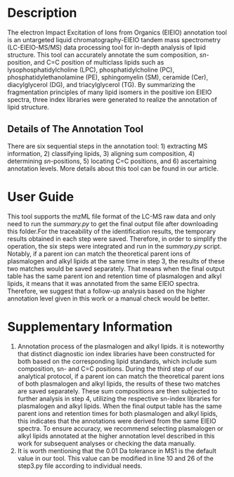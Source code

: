 # Description
The electron Impact Excitation of Ions from Organics (EIEIO) annotation tool is an untargeted liquid chromatography-EIEIO tandem mass spectrometry (LC-EIEIO-MS/MS) data processing tool for in-depth analysis of lipid structure. This tool can accurately annotate the sum composition, _sn_-position, and C=C position of multiclass lipids such as lysophosphatidylcholine (LPC), phosphatidylcholine (PC), phosphatidylethanolamine (PE), sphingomyelin (SM), ceramide (Cer), diacylglycerol (DG), and triacylglycerol (TG). By summarizing the fragmentation principles of many lipid isomers in the positive ion EIEIO spectra, three index libraries were generated to realize the annotation of lipid structure. 
## Details of The Annotation Tool
There are six sequential steps in the annotation tool: 1) extracting MS information, 2) classifying lipids, 3) aligning sum composition, 4) determining _sn_-positions, 5) locating C=C positions, and 6) ascertaining annotation levels. More details about this tool can be found in our article. 
# User Guide 
This tool supports the mzML file format of the LC-MS raw data and only need to run the _summary.py_ to get the final output file after downloading this folder.For the traceability of the identification results, the temporary results obtained in each step were saved. Therefore, in order to simplify the operation, the six steps were integrated and run in the _summary.py_ script.
Notably, if a parent ion can match the theoretical parent ions of plasmalogen and alkyl lipids at the same time in step 3, the results of these two matches would be saved separately. That means when the final output table has the same parent ion and retention time of plasmalogen and alkyl lipids, it means that it was annotated from the same EIEIO spectra. Therefore, we suggest that a follow-up analysis based on the higher annotation level given in this work or a manual check would be better.
# Supplementary Information
1. Annotation process of the plasmalogen and alkyl lipids. it is noteworthy that distinct diagnostic ion index libraries have been constructed for both based on the corresponding lipid standards, which include sum composition, sn- and C=C positions. During the third step of our analytical protocol, if a parent ion can match the theoretical parent ions of both plasmalogen and alkyl lipids, the results of these two matches are saved separately. These sum compositions are then subjected to further analysis in step 4, utilizing the respective sn-index libraries for plasmalogen and alkyl lipids. When the final output table has the same parent ions and retention times for both plasmalogen and alkyl lipids, this indicates that the annotations were derived from the same EIEIO spectra. To ensure accuracy, we recommend selecting plasmalogen or alkyl lipids annotated at the higher annotation level described in this work for subsequent analyses or checking the data manually.
2. It is worth mentioning that the 0.01 Da tolerance in MS1 is the default value in our tool. This value can be modified in line 10 and 26 of the step3.py file according to individual needs.
